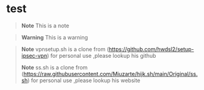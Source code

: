 # test
> **Note**
> This is a note

> **Warning**
> This is a warning

> **Note**
> vpnsetup.sh is a clone from (https://github.com/hwdsl2/setup-ipsec-vpn) for personal use ,please lookup his github
> 
>**Note**
>ss.sh is a clone from (https://raw.githubusercontent.com/Miuzarte/hijk.sh/main/Original/ss.sh) for personal use ,please lookup his website
